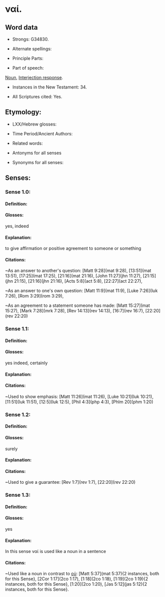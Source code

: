 # ναί.

<!-- Status: S2=NeedsReview -->
<!-- Lexica used for edits: BDAG, LN, BN, A-S -->

## Word data

* Strongs: G34830.

* Alternate spellings:

* Principle Parts: 

* Part of speech: 

[Noun](http://ugg.readthedocs.io/en/latest/noun.html),
[Interjection response](http://ugg.readthedocs.io/en/latest/interjection_response.html).

* Instances in the New Testament: 34.

* All Scriptures cited: Yes.

## Etymology: 

* LXX/Hebrew glosses: 

* Time Period/Ancient Authors: 

* Related words: 

* Antonyms for all senses

* Synonyms for all senses:
 

## Senses: 

### Sense  1.0: 

#### Definition: 

#### Glosses: 
yes, indeed

#### Explanation: 
to give affirmation or positive agreement to someone or something

#### Citations: 
~As an answer to another's question: [Matt 9:28](mat 9:28), [13:51](mat 13:51), [17:25](mat 17:25), [21:16](mat 21:16), [John 11:27](jhn 11:27), [21:15](jhn 21:15), [21:16](jhn 21:16), [Acts 5:8](act 5:8), [22:27](act 22:27),

~As an answer to one's own question: [Matt 11:9](mat 11:9), [Luke 7:26](luk 7:26), [Rom 3:29](rom 3:29),

~As an agreement to a statement someone has made: [Matt 15:27](mat 15:27), [Mark 7:28](mrk 7:28), [Rev 14:13](rev 14:13), [16:7](rev 16:7), [22:20](rev 22:20)



### Sense  1.1: 

#### Definition: 

#### Glosses: 
yes indeed, certainly

#### Explanation: 

#### Citations: 
~Used to show emphasis: [Matt 11:26](mat 11:26), [Luke 10:21](luk 10:21), [11:51](luk 11:51), [12:5](luk 12:5), [Phil 4:3](php 4:3), [Phlm 20](phm 1:20)


### Sense  1.2: 

#### Definition: 

#### Glosses: 
surely

#### Explanation: 

#### Citations: 
~Used to give a guarantee: [Rev 1:7](rev 1:7), [22:20](rev 22:20)


### Sense  1.3: 

#### Definition: 

#### Glosses: 
yes

#### Explanation: 
In this sense ναί is used like a noun in a sentence

#### Citations: 
~Used like a noun in contrast to [οὐ](../G37560/01.md): [Matt 5:37](mat 5:37){2 instances, both for this Sense}, [2Cor 1:17](2co 1:17), [1:18](2co 1:18), [1:19](2co 1:19){2 instances, both for this Sense}, [1:20](2co 1:20), [Jas 5:12](jas 5:12){2 instances, both for this Sense}. 
